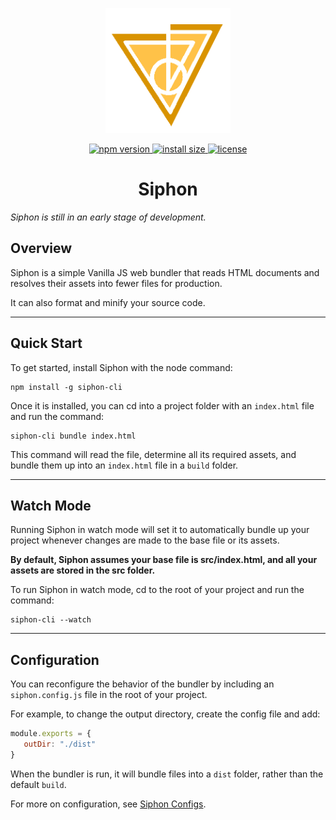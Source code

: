 <p align=center>
  <img width=200 height=200 src="./siphon_proto.png"></img>
  <p align=center>
  <a href="https://www.npmjs.com/package/siphpn.cli">
    <img src="https://img.shields.io/npm/v/siphon.cli.svg" alt="npm version" >
  </a>
  <a href="https://packagephobia.now.sh/result?p=siphon.cli">
    <img src="https://packagephobia.now.sh/badge?p=siphon.cli" alt="install size" >
  </a>
  <a href="https://github.com/adebola-xyz/siphon/blob/master/LICENSE.txt">
    <img src="https://img.shields.io/npm/l/siphon.cli.svg" alt="license">
  </a>
  </p>
</p>

<h1 align=center> Siphon </h1>

_Siphon is still in an early stage of development._

## Overview

Siphon is a simple Vanilla JS web bundler that reads HTML documents and resolves their assets into fewer files for production.

It can also format and minify your source code.

---

## Quick Start

To get started, install Siphon with the node command:

```shell
npm install -g siphon-cli
```

Once it is installed, you can cd into a project folder with an `index.html` file and run the command:

```shell
siphon-cli bundle index.html
```

This command will read the file, determine all its required assets, and bundle them up into an `index.html` file in a `build` folder.

---

## Watch Mode

Running Siphon in watch mode will set it to automatically bundle up your project whenever changes are made to the base file or its assets.

**By default, Siphon assumes your base file is src/index.html, and all your assets are stored in the src folder.**

To run Siphon in watch mode, cd to the root of your project and run the command:

```shell
siphon-cli --watch
```

---

## Configuration

You can reconfigure the behavior of the bundler by including an `siphon.config.js` file in the root of your project.

For example, to change the output directory, create the config file and add:

```js
module.exports = {
   outDir: "./dist"
}
```

When the bundler is run, it will bundle files into a `dist` folder, rather than the default `build`.

For more on configuration, see [Siphon Configs](CONFIG.md).
